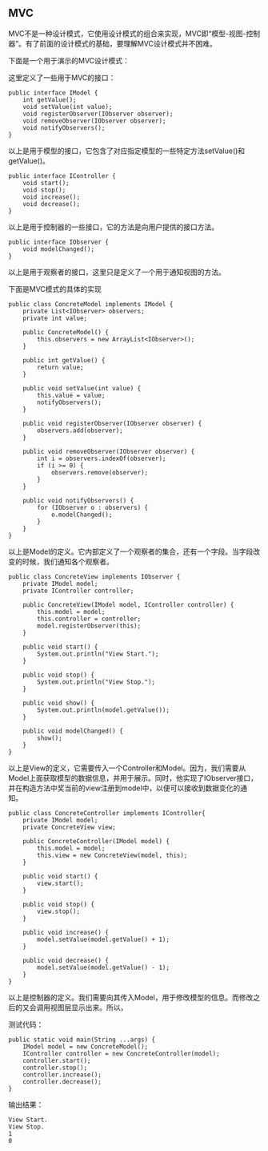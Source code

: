 ## MVC

MVC不是一种设计模式，它使用设计模式的组合来实现，MVC即“模型-视图-控制器”。有了前面的设计模式的基础，要理解MVC设计模式并不困难。

下面是一个用于演示的MVC设计模式：

这里定义了一些用于MVC的接口：
	
	public interface IModel {
	    int getValue();
	    void setValue(int value);
	    void registerObserver(IObserver observer);
	    void removeObserver(IObserver observer);
	    void notifyObservers();
	}

以上是用于模型的接口，它包含了对应指定模型的一些特定方法setValue()和getValue()。

	public interface IController {
	    void start();
	    void stop();
	    void increase();
	    void decrease();
	}

以上是用于控制器的一些接口，它的方法是向用户提供的接口方法。

	public interface IObserver {
	    void modelChanged();
	}

以上是用于观察者的接口，这里只是定义了一个用于通知视图的方法。

下面是MVC模式的具体的实现

	public class ConcreteModel implements IModel {
	    private List<IObserver> observers;
	    private int value;
	
	    public ConcreteModel() {
	        this.observers = new ArrayList<IObserver>();
	    }
	
	    public int getValue() {
	        return value;
	    }
	
	    public void setValue(int value) {
	        this.value = value;
	        notifyObservers();
	    }
	
	    public void registerObserver(IObserver observer) {
	        observers.add(observer);
	    }
	
	    public void removeObserver(IObserver observer) {
	        int i = observers.indexOf(observer);
	        if (i >= 0) {
	            observers.remove(observer);
	        }
	    }
	
	    public void notifyObservers() {
	        for (IObserver o : observers) {
	            o.modelChanged();
	        }
	    }
	}

以上是Model的定义。它内部定义了一个观察者的集合，还有一个字段。当字段改变的时候，我们通知各个观察者。

	public class ConcreteView implements IObserver {
	    private IModel model;
	    private IController controller;
	
	    public ConcreteView(IModel model, IController controller) {
	        this.model = model;
	        this.controller = controller;
	        model.registerObserver(this);
	    }
	
	    public void start() {
	        System.out.println("View Start.");
	    }
	
	    public void stop() {
	        System.out.println("View Stop.");
	    }
	
	    public void show() {
	        System.out.println(model.getValue());
	    }
	
	    public void modelChanged() {
	        show();
	    }
	}

以上是View的定义，它需要传入一个Controller和Model。因为，我们需要从Model上面获取模型的数据信息，并用于展示。同时，他实现了IObserver接口，并在构造方法中奖当前的view注册到model中，以便可以接收到数据变化的通知。

	public class ConcreteController implements IController{
	    private IModel model;
	    private ConcreteView view;
	
	    public ConcreteController(IModel model) {
	        this.model = model;
	        this.view = new ConcreteView(model, this);
	    }
	
	    public void start() {
	        view.start();
	    }
	
	    public void stop() {
	        view.stop();
	    }
	
	    public void increase() {
	        model.setValue(model.getValue() + 1);
	    }
	
	    public void decrease() {
	        model.setValue(model.getValue() - 1);
	    }
	}

以上是控制器的定义。我们需要向其传入Model，用于修改模型的信息。而修改之后的又会调用视图层显示出来。所以，

测试代码：

    public static void main(String ...args) {
        IModel model = new ConcreteModel();
        IController controller = new ConcreteController(model);
        controller.start();
        controller.stop();
        controller.increase();
        controller.decrease();
    }

输出结果：

	View Start.
	View Stop.
	1
	0
